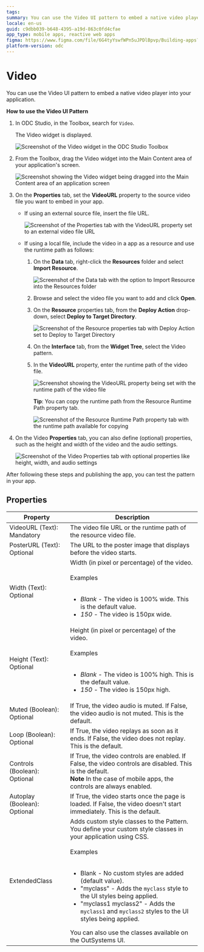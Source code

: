 ```yaml
---
tags:
summary: You can use the Video UI pattern to embed a native video player into your application.
locale: en-us
guid: c9dbb039-b648-4395-a19d-863c0fd4cfae
app_type: mobile apps, reactive web apps
figma: https://www.figma.com/file/6G4tyYswfWPn5uJPDlBpvp/Building-apps?type=design&node-id=3203%3A18358&t=ZwHw8hXeFhwYsO5V-1
platform-version: odc
---
```

# Video

You can use the Video UI pattern to embed a native video player into your application.

**How to use the Video UI Pattern**

1. In ODC Studio, in the Toolbox, search for `Video`.

    The Video widget is displayed.

    ![Screenshot of the Video widget in the ODC Studio Toolbox](images/video-2-ss.png "Video Widget in ODC Studio Toolbox")

1. From the Toolbox, drag the Video widget into the Main Content area of your application's screen.

    ![Screenshot showing the Video widget being dragged into the Main Content area of an application screen](images/video-3-ss.png "Dragging Video Widget into Main Content Area")
 
1. On the **Properties** tab, set the **VideoURL** property to the source video file you want to embed in your app. 

    * If using an external source file, insert the file URL.

        ![Screenshot of the Properties tab with the VideoURL property set to an external video file URL](images/video-4-ss.png "Setting VideoURL Property for External Source")

    * If using a local file, include the video in a app as a resource and use the runtime path as follows:

        1. On the **Data** tab, right-click the **Resources** folder and select **Import Resource**.

            ![Screenshot of the Data tab with the option to Import Resource into the Resources folder](images/video-5-ss.png "Importing Video Resource")
        
        1. Browse and select the video file you want to add and click **Open**.

        1. On the **Resource** properties tab, from the **Deploy Action** drop-down, select **Deploy to Target Directory**.

            ![Screenshot of the Resource properties tab with Deploy Action set to Deploy to Target Directory](images/video-6-ss.png "Setting Deploy Action for Video Resource")

        1. On the **Interface** tab, from the **Widget Tree**, select the Video pattern.
       
        1. In the **VideoURL** property, enter the runtime path of the video file.

            ![Screenshot showing the VideoURL property being set with the runtime path of the video file](images/video-7-ss.png "Entering Runtime Path in VideoURL Property")
    
            **Tip**: You can copy the runtime path from the Resource Runtime Path property tab.

            ![Screenshot of the Resource Runtime Path property tab with the runtime path available for copying](images/video-8-ss.png "Copying Runtime Path from Resource Properties")

1. On the Video **Properties** tab, you can also define (optional) properties, such as the height and width of the video and the audio settings.

    ![Screenshot of the Video Properties tab with optional properties like height, width, and audio settings](images/video-9-ss.png "Defining Optional Video Properties")

After following these steps and publishing the app, you can test the pattern in your app. 
       
## Properties

| Property                     | Description                                                                                                                                                                                                                                                                                                                                                                                                                                                                                                                                                                                                                       |
|------------------------------|-----------------------------------------------------------------------------------------------------------------------------------------------------------------------------------------------------------------------------------------------------------------------------------------------------------------------------------------------------------------------------------------------------------------------------------------------------------------------------------------------------------------------------------------------------------------------------------------------------------------------------------|
| VideoURL (Text): Mandatory   | The video file URL or the runtime path of the resource video file.                                                                                                                                                                                                                                                                                                                                                                                                                                                                                                                                                                |
| PosterURL (Text): Optional   | The URL to the poster image that displays before the video starts.                                                                                                                                                                                                                                                                                                                                                                                                                                                                                                                                                                |
| Width (Text): Optional       | Width (in pixel or percentage) of the video.<br/><br/>Examples<br/><br/><ul><li>_Blank_ - The video is 100% wide. This is the default value.</li><li>_150_ - The video is 150px wide.</li></ul>                                                                                                                                                                                                                                                                                                                                                                                                                                   |
| Height (Text): Optional      | Height (in pixel or percentage) of the video.<br/><br/>Examples<br/><br/><ul><li>_Blank_ - The video is 100% high. This is the default value.</li><li>_150_ - The video is 150px high.</li></ul>                                                                                                                                                                                                                                                                                                                                                                                                                                  |
| Muted (Boolean): Optional    | If True, the video audio is muted. If False, the video audio is not muted. This is the default.                                                                                                                                                                                                                                                                                                                                                                                                                                                                                                                                   |
| Loop (Boolean): Optional     | If True, the video replays as soon as it ends. If False, the video does not replay. This is the default.                                                                                                                                                                                                                                                                                                                                                                                                                                                                                                                          |
| Controls (Boolean): Optional | If True, the video controls are enabled. If False, the video controls are disabled. This is the default.<br/>**Note** In the case of mobile apps, the controls are always enabled.                                                                                                                                                                                                                                                                                                                                                                                                                                                |
| Autoplay (Boolean): Optional | If True, the video starts once the page is loaded. If False, the video doesn't start immediately. This is the default.                                                                                                                                                                                                                                                                                                                                                                                                                                                                                                            |
| ExtendedClass                | Adds custom style classes to the Pattern. You define your custom style classes in your application using CSS.<br/><br/>Examples<br/><br/><ul><li>Blank - No custom styles are added (default value).</li><li>"myclass" - Adds the ``myclass`` style to the UI styles being applied.</li><li>"myclass1 myclass2" - Adds the ``myclass1`` and ``myclass2`` styles to the UI styles being applied.</li></ul>You can also use the classes available on the OutSystems UI. |
